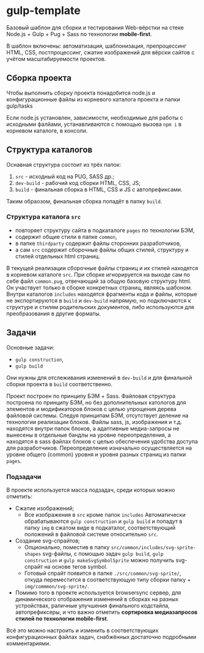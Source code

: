 # gulp-template

Базовый шаблон для сборки и тестирования Web-вёрстки на стеке Node.js + Gulp + Pug + Sass по технологии **mobile&#8209;first**.

В шаблон включены: автоматизация, шаблонизация, препроцессинг HTML, CSS, постпроцессинг, сжатие изображений для вёрски сайтов с учётом масштабируемости проектов.

## Сборка проекта

Чтобы выполнить сборку проекта понадобится node.js и конфигурационные файлы из корневого каталога проекта и папки gulp/tasks

Если node.js установлен, зависимости, необходимые для работы с исходными фалйами, устанавливаются с помощью вызова `npm i` в корневом каталоге, в консоли.

## Структура каталогов

Оснавная структура состоит из трёх папок:

1. `src` - исходный код на PUG, SASS др.;
2. `dev-build` - рабочий код сборки HTML, CSS, JS;
3. `build` - финальная сборка в HTML, CSS и JS с автопрефиксами.

Таким обраозом, финальная сборка попадёт в папку `build`.

### Структура каталога `src`

- повторяет структуру сайта в подкаталоге `pages` по технологии БЭМ,
- содержит общие стили в папке `common`,
- в папке `thirdparty` содержит файлы сторонних разработчиков,
- а сам `src` содержит сборочные файлы общих стилей, структуру и стилей отдельных html страниц.

В текущей реализации сборочные файлы страниц и их стилей находятся в корневом каталоге `src`. При сборке игнорируется на выходе сам по себе файл `common.pug`, отвечающий за общую базовую структуру html. Он участвует только в сборке конкретных страниц, являясь шабоном.
Внутри каталогов `includes` находятся фрагменты кода и файлы, которые не экспортируются в `build` и `dev-build` напрямую, но подключаются к структуре и стилям родительских документов, либо используются для преобразования в другие форматы.

## Задачи

Основные задачи:

- `gulp construction`,
- `gulp build`

Они нужны для отслеживания изменений в `dev-build` и для финальной сборки проекта в `build` соответственно.

Проект построен по принципу БЭМ + Sass. Файловая структура построена по принципу БЭМ, но без дополнительных катологов для элементов и модификаторов блоков с целью упрощения дерева файловой системы. Cледуя принципам БЭМ, отсутствует деление на технологии реализации блоков. Файлы sass, js, изображения и т.д. находятся внутри папок блоков, а адаптивные медиа-запросы не вынесены в отдельные бандлы на уровне переопределения, а находятся в sass файлах блоков с целью обеспечения удобства доступа для разработчиков. Переопределение изначально осуществляется на уровне общего (common) уровня и уровня разных страниц из папки `pages`.

### Подзадачи

В проекте используется масса подзадач, среди которых можно отметить:

- Сжатие изображений;
  - Все изображения в `src` кроме папок `includes` Автоматически обрабатываются `gulp construction` и `gulp build` и попадут в папку `img` в сжатом виде в подкаталог, соответствующий положений в файловой системе относительно `src`. 
- Создание svg-спрайтов;
  - Опционально, поместив в папку `src/common/includes/svg-sprite-shapes` svg-файлы, с помощью задач `gulp build`, `gulp construction` и `gulp makeSvgSymbolSprite` можно получить svg-спрайт на основе тегов symbol.
  - Готовый спрайт появится в папке `./src/common/svg-sprite/`, откуда переместится в соответствующую типу сборки папку + `img/commmon/svg-sprite/`.
- Помимо того в проекте используется browsersync сервер, для динамического отображения изменений в сборках на разных устройствах, раличные улучшения финального кодстайла, автопрефиксеры, и что важно отметить **сортировка медиазапросов стилей по технологии mobile-first**.

Всё это можно настроить и изменить в соответствующих конфигурационных файлах задач, снабжённых достаточно подробными комментариями.